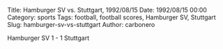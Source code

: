 Title: Hamburger SV vs. Stuttgart, 1992/08/15
Date: 1992/08/15 00:00
Category: sports
Tags: football, football scores, Hamburger SV, Stuttgart
Slug: hamburger-sv-vs-stuttgart
Author: carbonero


Hamburger SV 1 - 1 Stuttgart
